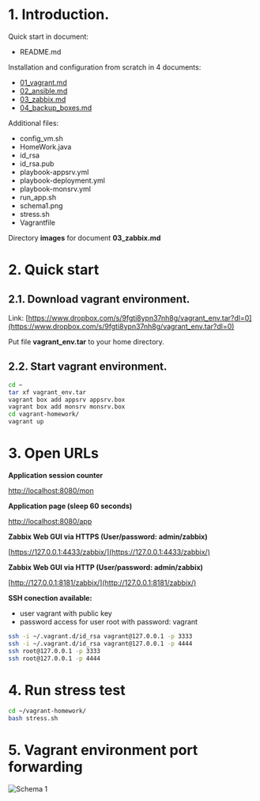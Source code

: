 # 1. Introduction.

Quick start in document:

- README.md

Installation and configuration from scratch in 4 documents:

- [01_vagrant.md](https://github.com/sergiimarchuk/HomeWork/blob/master/01_vagrant.md)
- [02_ansible.md](https://github.com/sergiimarchuk/HomeWork/blob/master/02_ansible.md)
- [03_zabbix.md](https://github.com/sergiimarchuk/HomeWork/blob/master/03_zabbix.md)
- [04_backup_boxes.md](https://github.com/sergiimarchuk/HomeWork/blob/master/04_backup_boxes.md)

Additional files:

- config_vm.sh
- HomeWork.java
- id_rsa
- id_rsa.pub
- playbook-appsrv.yml
- playbook-deployment.yml
- playbook-monsrv.yml
- run_app.sh
- schema1.png
- stress.sh
- Vagrantfile

Directory **images** for document **03_zabbix.md**

# 2. Quick start

## 2.1. Download vagrant environment.

Link: [https://www.dropbox.com/s/9fgti8ypn37nh8g/vagrant_env.tar?dl=0](https://www.dropbox.com/s/9fgti8ypn37nh8g/vagrant_env.tar?dl=0)

Put file **vagrant_env.tar** to your home directory.

## 2.2. Start vagrant environment.

```bash
cd ~
tar xf vagrant_env.tar
vagrant box add appsrv appsrv.box 
vagrant box add monsrv monsrv.box 
cd vagrant-homework/
vagrant up
```

# 3. Open URLs

**Application session counter**

[http://localhost:8080/mon](http://localhost:8080/mon)

**Application page (sleep 60 seconds)**

[http://localhost:8080/app](http://localhost:8080/app)

**Zabbix Web GUI via HTTPS (User/password: admin/zabbix)**

[https://127.0.0.1:4433/zabbix/](https://127.0.0.1:4433/zabbix/)

**Zabbix Web GUI via HTTP (User/password: admin/zabbix)**

[http://127.0.0.1:8181/zabbix/](http://127.0.0.1:8181/zabbix/)

**SSH conection available:**

- user vagrant with public key
- password access for user root with password: vagrant

```bash
ssh -i ~/.vagrant.d/id_rsa vagrant@127.0.0.1 -p 3333
ssh -i ~/.vagrant.d/id_rsa vagrant@127.0.0.1 -p 4444
ssh root@127.0.0.1 -p 3333
ssh root@127.0.0.1 -p 4444
```

# 4. Run stress test

```bash
cd ~/vagrant-homework/
bash stress.sh 
```

# 5. Vagrant environment port forwarding

![Schema 1](https://github.com/sergiimarchuk/HomeWork/blob/master/schema1.png "Schema 1")


